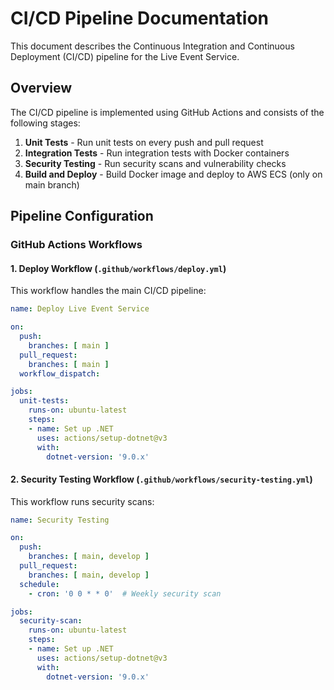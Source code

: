 # CI/CD Pipeline Documentation

This document describes the Continuous Integration and Continuous Deployment (CI/CD) pipeline for the Live Event Service.

## Overview

The CI/CD pipeline is implemented using GitHub Actions and consists of the following stages:

1. **Unit Tests** - Run unit tests on every push and pull request
2. **Integration Tests** - Run integration tests with Docker containers
3. **Security Testing** - Run security scans and vulnerability checks
4. **Build and Deploy** - Build Docker image and deploy to AWS ECS (only on main branch)

## Pipeline Configuration

### GitHub Actions Workflows

#### 1. Deploy Workflow (`.github/workflows/deploy.yml`)

This workflow handles the main CI/CD pipeline:

```yaml
name: Deploy Live Event Service

on:
  push:
    branches: [ main ]
  pull_request:
    branches: [ main ]
  workflow_dispatch:

jobs:
  unit-tests:
    runs-on: ubuntu-latest
    steps:
    - name: Set up .NET
      uses: actions/setup-dotnet@v3
      with:
        dotnet-version: '9.0.x'
```

#### 2. Security Testing Workflow (`.github/workflows/security-testing.yml`)

This workflow runs security scans:

```yaml
name: Security Testing

on:
  push:
    branches: [ main, develop ]
  pull_request:
    branches: [ main, develop ]
  schedule:
    - cron: '0 0 * * 0'  # Weekly security scan

jobs:
  security-scan:
    runs-on: ubuntu-latest
    steps:
    - name: Set up .NET
      uses: actions/setup-dotnet@v3
      with:
        dotnet-version: '9.0.x'
``` 